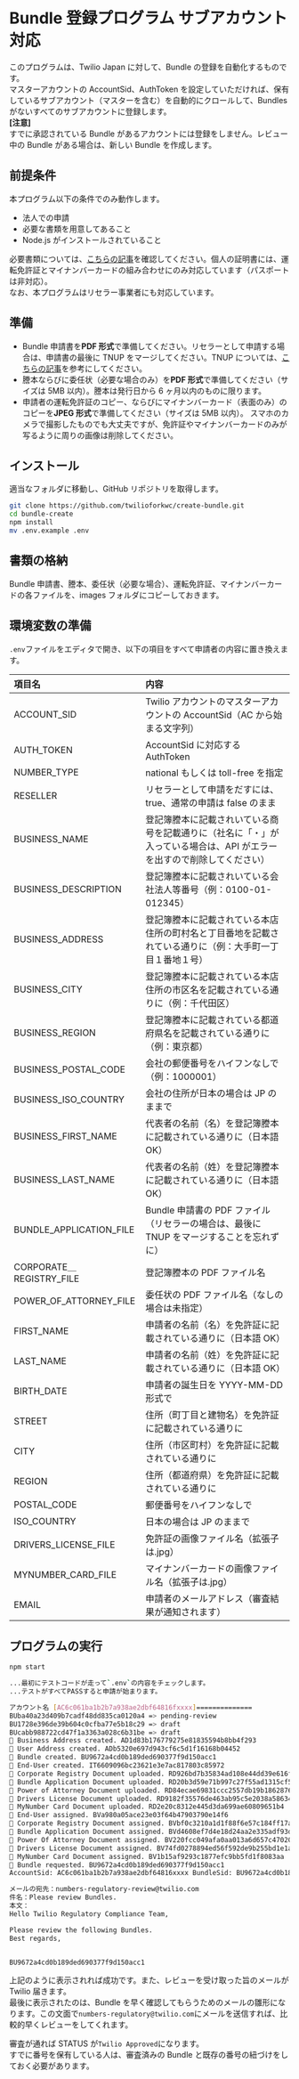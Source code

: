# Bundle 登録プログラム サブアカウント対応

このプログラムは、Twilio Japan に対して、Bundle の登録を自動化するものです。  
マスターアカウントの AccountSid、AuthToken を設定していただければ、保有しているサブアカウント（マスターを含む）を自動的にクロールして、Bundles がないすべてのサブアカウントに登録します。  
**[注意]**  
すでに承認されている Bundle があるアカウントには登録をしません。レビュー中の Bundle がある場合は、新しい Bundle を作成します。

## 前提条件

本プログラム以下の条件でのみ動作します。

- 法人での申請
- 必要な書類を用意してあること
- Node.js がインストールされていること

必要書類については、[こちらの記事](https://qiita.com/mobilebiz/items/83eba66e7ed9ca339501)を確認してください。個人の証明書には、運転免許証とマイナンバーカードの組み合わせにのみ対応しています（パスポートは非対応）。  
なお、本プログラムはリセラー事業者にも対応しています。

## 準備

- Bundle 申請書を**PDF 形式**で準備してください。リセラーとして申請する場合は、申請書の最後に TNUP をマージしてください。TNUP については、[こちらの記事](https://qiita.com/mobilebiz/items/c63e9ca4f102bc46cf25)を参考にしてください。
- 謄本ならびに委任状（必要な場合のみ）を**PDF 形式**で準備してください（サイズは 5MB 以内）。謄本は発行日から 6 ヶ月以内のものに限ります。
- 申請者の運転免許証のコピー、ならびにマイナンバーカード（表面のみ）のコピーを**JPEG 形式**で準備してください（サイズは 5MB 以内）。 スマホのカメラで撮影したものでも大丈夫ですが、免許証やマイナンバーカードのみが写るように周りの画像は削除してください。

## インストール

適当なフォルダに移動し、GitHub リポジトリを取得します。

```sh
git clone https://github.com/twilioforkwc/create-bundle.git
cd bundle-create
npm install
mv .env.example .env
```

## 書類の格納

Bundle 申請書、謄本、委任状（必要な場合）、運転免許証、マイナンバーカードの各ファイルを、images フォルダにコピーしておきます。

## 環境変数の準備

`.env`ファイルをエディタで開き、以下の項目をすべて申請者の内容に置き換えます。

| 項目名                   | 内容                                                                                                                   |
| :----------------------- | :--------------------------------------------------------------------------------------------------------------------- |
| ACCOUNT_SID              | Twilio アカウントのマスターアカウントの AccountSid（AC から始まる文字列）                                              |
| AUTH_TOKEN               | AccountSid に対応する AuthToken                                                                                        |
| NUMBER_TYPE              | national もしくは toll-free を指定                                                                                     |
| RESELLER                 | リセラーとして申請をだすには、true、通常の申請は false のまま                                                          |
| BUSINESS_NAME            | 登記簿謄本に記載されいている商号を記載通りに（社名に「・」が入っている場合は、API がエラーを出すので削除してください） |
| BUSINESS_DESCRIPTION     | 登記簿謄本に記載されいている会社法人等番号（例：0100-01-012345）                                                       |
| BUSINESS_ADDRESS         | 登記簿謄本に記載されている本店住所の町村名と丁目番地を記載されている通りに（例：大手町一丁目１番地１号）               |
| BUSINESS_CITY            | 登記簿謄本に記載されている本店住所の市区名を記載されている通りに（例：千代田区）                                       |
| BUSINESS_REGION          | 登記簿謄本に記載されている都道府県名を記載されている通りに（例：東京都）                                               |
| BUSINESS_POSTAL_CODE     | 会社の郵便番号をハイフンなしで（例：1000001）                                                                          |
| BUSINESS_ISO_COUNTRY     | 会社の住所が日本の場合は JP のままで                                                                                   |
| BUSINESS_FIRST_NAME      | 代表者の名前（名）を登記簿謄本に記載されている通りに（日本語 OK）                                                      |
| BUSINESS_LAST_NAME       | 代表者の名前（姓）を登記簿謄本に記載されている通りに（日本語 OK）                                                      |
| BUNDLE_APPLICATION_FILE  | Bundle 申請書の PDF ファイル（リセラーの場合は、最後に TNUP をマージすることを忘れずに）                               |
| CORPORATE＿REGISTRY_FILE | 登記簿謄本の PDF ファイル名                                                                                            |
| POWER_OF_ATTORNEY_FILE   | 委任状の PDF ファイル名（なしの場合は未指定）                                                                          |
| FIRST_NAME               | 申請者の名前（名）を免許証に記載されている通りに（日本語 OK）                                                          |
| LAST_NAME                | 申請者の名前（姓）を免許証に記載されている通りに（日本語 OK）                                                          |
| BIRTH_DATE               | 申請者の誕生日を YYYY-MM-DD 形式で                                                                                     |
| STREET                   | 住所（町丁目と建物名）を免許証に記載されている通りに                                                                   |
| CITY                     | 住所（市区町村）を免許証に記載されている通りに                                                                         |
| REGION                   | 住所（都道府県）を免許証に記載されている通りに                                                                         |
| POSTAL_CODE              | 郵便番号をハイフンなしで                                                                                               |
| ISO_COUNTRY              | 日本の場合は JP のままで                                                                                               |
| DRIVERS_LICENSE_FILE     | 免許証の画像ファイル名（拡張子は.jpg）                                                                                 |
| MYNUMBER_CARD_FILE       | マイナンバーカードの画像ファイル名（拡張子は.jpg）                                                                     |
| EMAIL                    | 申請者のメールアドレス（審査結果が通知されます）                                                                       |

## プログラムの実行

```sh
npm start

...最初にテストコードが走って`.env`の内容をチェックします。
...テストがすべてPASSすると申請が始まります。

アカウント名 [AC6c061ba1b2b7a938ae2dbf64816fxxxx]==============
BUba40a23d409b7cadf48dd835ca0120a4 => pending-review
BU1728e396de39b604c0cfba77e5b18c29 => draft
BUcabb988722cd47f1a3363a028c6b31be => draft
🐞 Business Address created. AD1d83b176779275e81835594b8bb4f293
🐞 User Address created. ADb5320e697d943cf6c5d1f16168b04452
🐞 Bundle created. BU9672a4cd0b189ded690377f9d150acc1
🐞 End-User created. IT6609096bc23621e3e7ac817803c85972
🐞 Corporate Registry Document uploaded. RD926bd7b35834ad108e44dd39e616f8dd
🐞 Bundle Application Document uploaded. RD20b3d59e71b997c27f55ad1315cf5163
🐞 Power of Attorney Document uploaded. RD84ecae69831ccc2557db19b1862876b7
🐞 Drivers License Document uploaded. RD9182f35576de463ab95c5e2038a58634
🐞 MyNumber Card Document uploaded. RD2e20c8312e445d3da699ae60809651b4
🐞 End-User assigned. BVa980a05ace23e03f64b47903790e14f6
🐞 Corporate Registry Document assigned. BVbf0c3210a1d1f88f6e57c184ff17a6bc
🐞 Bundle Application Document assigned. BVd4608ef7d4e18d24aa2e335adf93db4b
🐞 Power Of Attorney Document assigned. BV220fcc049afa0aa013a6d657c47020e9
🐞 Drivers License Document assigned. BV74fd0278894ed56f592de9b255bd1e1a
🐞 MyNumber Card Document assigned. BV1b15af9293c1877efc9bb5fd1f8083aa
🐞 Bundle requested. BU9672a4cd0b189ded690377f9d150acc1
AccountSid: AC6c061ba1b2b7a938ae2dbf64816xxxx BundleSid: BU9672a4cd0b189ded690377f9d150acc1

メールの宛先：numbers-regulatory-review@twilio.com
件名：Please review Bundles.
本文：
Hello Twilio Regulatory Compliance Team,

Please review the following Bundles.
Best regards,


BU9672a4cd0b189ded690377f9d150acc1
```

上記のように表示されれば成功です。また、レビューを受け取った旨のメールが Twilio 届きます。  
最後に表示されたのは、Bundle を早く確認してもらうためのメールの雛形になります。この文面で`numbers-regulatory@twilio.com`にメールを送信すれば、比較的早くレビューをしてくれます。

審査が通れば STATUS が`Twilio Approved`になります。  
すでに番号を保有している人は、審査済みの Bundle と既存の番号の紐づけをしておく必要があります。
